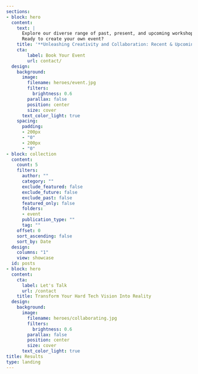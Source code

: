 ```yaml
---
sections:
- block: hero
  content:
    text: |
      Explore our diverse range of past, present, and upcoming workshops, webinars, and networking events, designed to inspire innovation, foster collaboration, and accelerate your growth.
      Ready to create your own event?
    title: '**Unleashing Creativity and Collaboration: Recent & Upcoming Events**'
    cta:
        label: Book Your Event
        url: contact/
  design:
    background:
      image:
        filename: heroes/event.jpg
        filters:
          brightness: 0.6
        parallax: false
        position: center
        size: cover
      text_color_light: true
    spacing:
      padding:
      - 200px
      - "0"
      - 200px
      - "0"
- block: collection
  content:
    count: 5
    filters:
      author: ""
      category: ""
      exclude_featured: false
      exclude_future: false
      exclude_past: false
      featured_only: false
      folders:
      - event
      publication_type: ""
      tag: ""
    offset: 0
    sort_ascending: false
    sort_by: Date
  design:
    columns: "1"
    view: showcase
  id: posts
- block: hero
  content:
    cta:
      label: Let's Talk
      url: /contact
    title: Transform Your Hard Tech Vision Into Reality
  design:
    background:
      image:
        filename: heroes/collaborating.jpg
        filters:
          brightness: 0.6
        parallax: false
        position: center
        size: cover
      text_color_light: true
title: Results
type: landing
---
```

